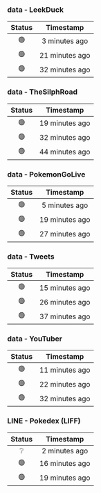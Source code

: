 ### data - LeekDuck
| Status | Timestamp |
|:------:|:---------:|
| 🟢 | 3 minutes ago |
| 🟢 | 21 minutes ago |
| 🟢 | 32 minutes ago |

### data - TheSilphRoad
| Status | Timestamp |
|:------:|:---------:|
| 🟢 | 19 minutes ago |
| 🟢 | 32 minutes ago |
| 🟢 | 44 minutes ago |

### data - PokemonGoLive
| Status | Timestamp |
|:------:|:---------:|
| 🟢 | 5 minutes ago |
| 🟢 | 19 minutes ago |
| 🟢 | 27 minutes ago |

### data - Tweets
| Status | Timestamp |
|:------:|:---------:|
| 🟢 | 15 minutes ago |
| 🟢 | 26 minutes ago |
| 🟢 | 37 minutes ago |

### data - YouTuber
| Status | Timestamp |
|:------:|:---------:|
| 🟢 | 11 minutes ago |
| 🟢 | 22 minutes ago |
| 🟢 | 32 minutes ago |

### LINE - Pokedex (LIFF)
| Status | Timestamp |
|:------:|:---------:|
| ❔ | 2 minutes ago |
| 🟢 | 16 minutes ago |
| 🟢 | 19 minutes ago |

